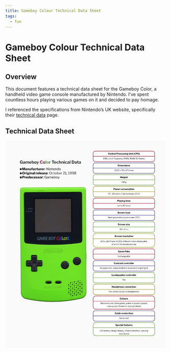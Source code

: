 ```yaml
---
title: Gameboy Colour Technical Data Sheet
tags:
  - fun
---
```


# Gameboy Colour Technical Data Sheet

## **Overview**

This document features a technical data sheet for the Gameboy Color, a handheld video game console manufactured by Nintendo. I’ve spent countless hours playing various games on it and decided to pay homage.

I referenced the specifications from Nintendo’s UK website, specifically their <u>[technical data](https://www.nintendo.com/en-gb/Support/Game-Boy-Pocket-Color/Product-information/Technical-data/Technical-data-619585.html)</u> page.

## **Technical Data Sheet**

![Gameboy color data](../assets/img/fun-images/gameboy-technical-data-sheet.jpeg)

